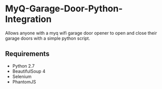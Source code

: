 # MyQ-Garage-Door-Python-Integration
Allows anyone with a myq wifi garage door opener to open and close their garage doors with a simple python script.

## Requirements

* Python 2.7
* BeautifulSoup 4
* Selenium
* PhantomJS
